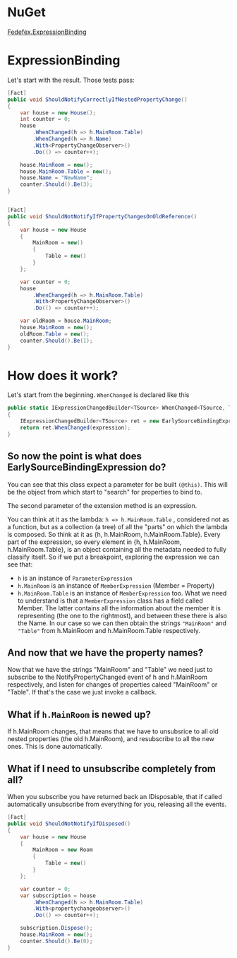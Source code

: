 # NuGet
[Fedefex.ExpressionBinding](https://www.nuget.org/packages/Fedefex.ExpressionBinding/1.0.0?_src=template)

# ExpressionBinding
Let's start with the result. Those tests pass:

```C#
[Fact]
public void ShouldNotifyCorrectlyIfNestedPropertyChange()
{
    var house = new House();
    int counter = 0;
    house
        .WhenChanged(h => h.MainRoom.Table)
        .WhenChanged(h => h.Name)
        .With<PropertyChangeObserver>()
        .Do(() => counter++);

    house.MainRoom = new();
    house.MainRoom.Table = new();
    house.Name = "NewName";
    counter.Should().Be(3);
}


[Fact]
public void ShouldNotNotifyIfPropertyChangesOnOldReference()
{
    var house = new House
    {
        MainRoom = new()
        {
            Table = new()
        }
    };

    var counter = 0;
    house
        .WhenChanged(h => h.MainRoom.Table)
        .With<PropertyChangeObserver>()
        .Do(() => counter++);

    var oldRoom = house.MainRoom;
    house.MainRoom = new();
    oldRoom.Table = new();
    counter.Should().Be(1);
}
```

# How does it work?

Let's start from the beginning. `WhenChanged` is declared like this

``` c#
public static IExpressionChangedBuilder<TSource> WhenChanged<TSource, TValue>(this TSource @this, Expression<Func<TSource, TValue>> expression)
{
    IExpressionChangedBuilder<TSource> ret = new EarlySourceBindingExpression<TSource>(@this);
    return ret.WhenChanged(expression);
}
```
## So now the point is what does EarlySourceBindingExpression do?

You can see that this class expect a parameter for be built `(@this)`. This will be the object from which start to "search" for properties to bind to.

The second parameter of the extension method is an expression.

You can think at it as the lambda: `h => h.MainRoom.Table` , considered not as a function, but as a collection (a tree) of all the "parts" on which the lambda is composed. So think at it as {h, h.MainRoom, h.MainRoom.Table}. Every part of the expression, so every element in {h, h.MainRoom, h.MainRoom.Table}, is an object containing all the metadata needed to fully classify itself. So if we put a breakpoint, exploring the expression we can see that:

* `h` is an instance of `ParameterExpression`
* `h.MainRoom` is an instance of `MemberExpression` (Member = Property)
* `h.MainRoom.Table` is an instance of `MemberExpression` too.
What we need to understand is that a `MemberExpression` class has a field called Member. The latter contains all the information about the member it is representing (the one to the rightmost), and between these there is also the Name. In our case so we can then obtain the strings `"MainRoom"` and `"Table"` from h.MainRoom and h.MainRoom.Table respectively.

## And now that we have the property names?

Now that we have the strings "MainRoom" and "Table" we need just to subscribe to the NotifyPropertyChanged event of h and h.MainRoom respectively, and listen for changes of properties caleed "MainRoom" or "Table". If that's the case we just invoke a callback.

## What if `h.MainRoom` is newed up?

If h.MainRoom changes, that means that we have to unsubsrice to all old nested properties (the old h.MainRoom), and resubscribe to all the new ones. This is done automatically.

## What if I need to unsubscribe completely from all?

When you subscribe you have returned back an IDisposable, that if called automatically unsubscribe from everything for you, releasing all the events.

```c#
[Fact]
public void ShouldNotNotifyIfDisposed()
{
    var house = new House
    {
        MainRoom = new Room
        {
            Table = new()
        }
    };

    var counter = 0;
    var subscription = house
        .WhenChanged(h => h.MainRoom.Table)
        .With<propertychangeobserver>()
        .Do(() => counter++);

    subscription.Dispose();
    house.MainRoom = new();
    counter.Should().Be(0);
}
```
